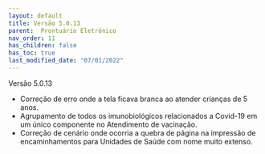 ```yaml
---
layout: default
title: Versão 5.0.13
parent:  Prontuário Eletrônico
nav_order: 11
has_children: false
has_toc: true
last_modified_date: "07/01/2022"
---
```



Versão 5.0.13

* Correção de erro onde a tela ficava branca ao atender crianças de 5 anos.
* Agrupamento de todos os imunobiológicos relacionados a Covid-19 em um único componente no Atendimento de vacinação.
* Correção de cenário onde ocorria a quebra de página na impressão de encaminhamentos para Unidades de Saúde com nome muito extenso.


